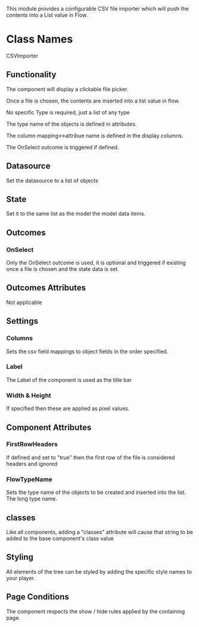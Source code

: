 This module provides a configurable CSV file importer which will push the contents into a List value in Flow. 


# Class Names

CSVImporter

## Functionality

The component will display a clickable file picker.

Once a file is chosen, the contents are inserted into a list value in flow.

No specific Type is required, just a list of any type

The type name of the objects is defined in attributes.

The column mapping<->attribue name is defined in the display columns.

The OnSelect outcome is triggered if defined.

## Datasource

Set the datasource to a list of objects


## State

Set it to the same list as the model the model data items.


## Outcomes

### OnSelect

Only the OnSelect outcome is used, it is optional and triggered if existing once a file is chosen and the state data is set.


## Outcomes Attributes

Not applicable


## Settings

### Columns

Sets the csv field mappings to object fields in the order specified.

### Label

The Label of the component is used as the title bar

### Width & Height

If specified then these are applied as pixel values.

## Component Attributes

### FirstRowHeaders

If defined and set to "true" then the first row of the file is considered headers and ignored

### FlowTypeName

Sets the type name of the objects to be created and inserted into the list.  The long type name.


## classes

Like all components, adding a "classes" attribute will cause that string to be added to the base component's class value


## Styling

All elements of the tree can be styled by adding the specific style names to your player.


## Page Conditions

The component respects the show / hide rules applied by the containing page.


